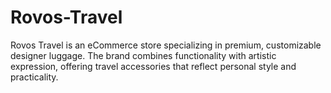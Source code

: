 # Rovos-Travel
Rovos Travel is an eCommerce store specializing in premium, customizable designer luggage. The brand combines functionality with artistic expression, offering travel accessories that reflect personal style and practicality.
